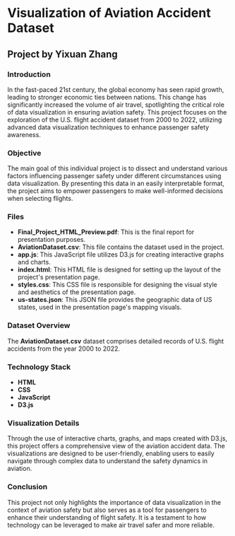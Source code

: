 # Visualization of Aviation Accident Dataset

## Project by Yixuan Zhang

### Introduction
In the fast-paced 21st century, the global economy has seen rapid growth, leading to stronger economic ties between nations. This change has significantly increased the volume of air travel, spotlighting the critical role of data visualization in ensuring aviation safety. This project focuses on the exploration of the U.S. flight accident dataset from 2000 to 2022, utilizing advanced data visualization techniques to enhance passenger safety awareness.

### Objective
The main goal of this individual project is to dissect and understand various factors influencing passenger safety under different circumstances using data visualization. By presenting this data in an easily interpretable format, the project aims to empower passengers to make well-informed decisions when selecting flights.

### Files
- **Final_Project_HTML_Preview.pdf**: This is the final report for presentation purposes.
- **AviationDataset.csv**: This file contains the dataset used in the project.
- **app.js**: This JavaScript file utilizes D3.js for creating interactive graphs and charts.
- **index.html**: This HTML file is designed for setting up the layout of the project's presentation page.
- **styles.css**: This CSS file is responsible for designing the visual style and aesthetics of the presentation page.
- **us-states.json**: This JSON file provides the geographic data of US states, used in the presentation page's mapping visuals.

### Dataset Overview
The **AviationDataset.csv** dataset comprises detailed records of U.S. flight accidents from the year 2000 to 2022.

### Technology Stack
- **HTML**
- **CSS**
- **JavaScript**
- **D3.js**
  
### Visualization Details
Through the use of interactive charts, graphs, and maps created with D3.js, this project offers a comprehensive view of the aviation accident data. The visualizations are designed to be user-friendly, enabling users to easily navigate through complex data to understand the safety dynamics in aviation.

### Conclusion
This project not only highlights the importance of data visualization in the context of aviation safety but also serves as a tool for passengers to enhance their understanding of flight safety. It is a testament to how technology can be leveraged to make air travel safer and more reliable.
